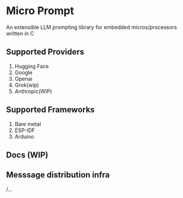 # Micro Prompt
An extensible LLM prompting library for embedded micros/processors written in C

## Supported Providers
1. Hugging Face
2. Google
3. Openai
4. Grok(wip)
5. Anthropic(WIP)

## Supported Frameworks
1. Bare metal
2. ESP-IDF
3. Arduino

## Docs (WIP)

## Messsage distribution infra
/...